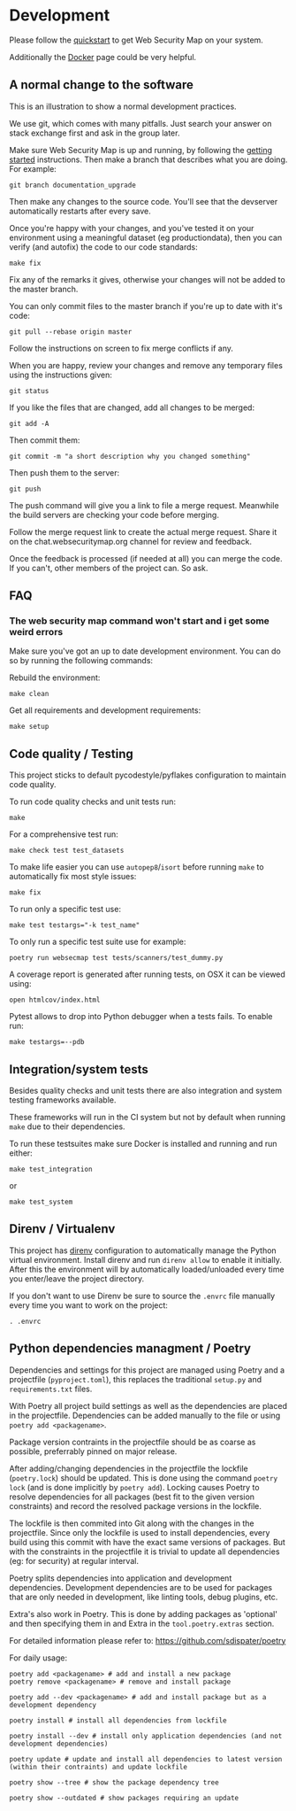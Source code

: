 # Development

Please follow the [quickstart](getting_started.md) to get Web Security Map on your system.

Additionally the [Docker](docker.md) page could be very helpful.

## A normal change to the software

This is an illustration to show a normal development practices.

We use git, which comes with many pitfalls. Just search your answer on stack exchange first and ask in the group later.

Make sure Web Security Map is up and running, by following the [getting started](getting_started.md) instructions. Then make a
branch that describes what you are doing. For example:

    git branch documentation_upgrade

Then make any changes to the source code. You'll see that the devserver automatically restarts after every save.

Once you're happy with your changes, and you've tested it on your environment using a meaningful dataset
(eg productiondata), then you can verify (and autofix) the code to our code standards:

    make fix

Fix any of the remarks it gives, otherwise your changes will not be added to the master branch.

You can only commit files to the master branch if you're up to date with it's code:

    git pull --rebase origin master

Follow the instructions on screen to fix merge conflicts if any.

When you are happy, review your changes and remove any temporary files using the instructions given:

    git status

If you like the files that are changed, add all changes to be merged:

    git add -A

Then commit them:

    git commit -m "a short description why you changed something"

Then push them to the server:

    git push

The push command will give you a link to file a merge request. Meanwhile the build servers are checking your code
before merging.

Follow the merge request link to create the actual merge request. Share it on the chat.websecuritymap.org channel for review
and feedback.

Once the feedback is processed (if needed at all) you can merge the code. If you can't, other members of the project can.
So ask.

## FAQ

### The web security map command won't start and i get some weird errors

Make sure you've got an up to date development environment. You can do so by running the following commands:

Rebuild the environment:

    make clean

Get all requirements and development requirements:

    make setup

## Code quality / Testing

This project sticks to default pycodestyle/pyflakes configuration to maintain code quality.

To run code quality checks and unit tests run:

    make

For a comprehensive test run:

    make check test test_datasets

To make life easier you can use `autopep8`/`isort` before running `make` to automatically fix most style issues:

    make fix

To run only a specific test use:

    make test testargs="-k test_name"

To only run a specific test suite use for example:

    poetry run websecmap test tests/scanners/test_dummy.py

A coverage report is generated after running tests, on OSX it can be viewed using:

    open htmlcov/index.html

Pytest allows to drop into Python debugger when a tests fails. To enable run:

    make testargs=--pdb

## Integration/system tests

Besides quality checks and unit tests there are also integration and system testing frameworks available.

These frameworks will run in the CI system but not by default when running `make` due to their dependencies.

To run these testsuites make sure Docker is installed and running and run either:

    make test_integration

or

    make test_system

## Direnv / Virtualenv

This project has [direnv](https://direnv.net/) configuration to automatically manage the Python
virtual environment. Install direnv and run `direnv allow` to enable it initially. After this the environment will by automatically loaded/unloaded every time you enter/leave the project directory.

If you don't want to use Direnv be sure to source the `.envrc` file manually every time you want to work on the project:

    . .envrc

## Python dependencies managment / Poetry

Dependencies and settings for this project are managed using Poetry and a projectfile (`pyproject.toml`), this replaces the traditional `setup.py` and `requirements.txt` files.

With Poetry all project build settings as well as the dependencies are placed in the projectfile. Dependencies can be added manually to the file or using `poetry add <packagename>`.

Package version contraints in the projectfile should be as coarse as possible, preferrably pinned on major release.

After adding/changing dependencies in the projectfile the lockfile (`poetry.lock`) should be updated. This is done using the command `poetry lock` (and is done implicitly by `poetry add`). Locking causes Poetry to resolve dependencies for all packages (best fit to the given version constraints) and record the resolved package versions in the lockfile.

The lockfile is then commited into Git along with the changes in the projectfile. Since only the lockfile is used to install dependencies, every build using this commit with have the exact same versions of packages. But with the constraints in the projectfile it is trivial to update all dependencies (eg: for security) at regular interval.

Poetry splits dependencies into application and development dependencies. Development dependencies are to be used for packages that are only needed in development, like linting tools, debug plugins, etc.

Extra's also work in Poetry. This is done by adding packages as 'optional' and then specifying them in and Extra in the `tool.poetry.extras` section.

For detailed information please refer to: https://github.com/sdispater/poetry

For daily usage:

    poetry add <packagename> # add and install a new package
    poetry remove <packagename> # remove and install package

    poetry add --dev <packagename> # add and install package but as a development dependency

    poetry install # install all dependencies from lockfile

    poetry install --dev # install only application dependencies (and not development dependencies)

    poetry update # update and install all dependencies to latest version (within their contraints) and update lockfile

    poetry show --tree # show the package dependency tree

    poetry show --outdated # show packages requiring an update
